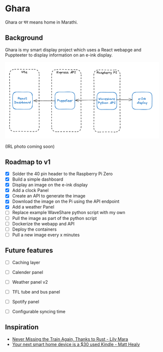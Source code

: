 # Ghara

Ghara or घर means home in Marathi.

## Background

Ghara is my smart display project which uses a React webapge and Puppteeter to display information on an e-ink display.

![](/arch.png)


(IRL photo coming soon)


## Roadmap to v1

- [x] Solder the 40 pin header to the Raspberry Pi Zero
- [x] Build a simple dashboard
- [x] Display an image on the e-ink display
- [x] Add a clock Panel
- [x] Create an API to generate the image
- [x] Download the image on the Pi using the API endpoint
- [x] Add a weather Panel
- [ ] Replace example WaveShare python script with my own
- [ ] Pull the image as part of the python script
- [ ] Dockerize the webapp and API
- [ ] Deploy the containers
- [ ] Pull a new image every x minutes

## Future features

- [ ] Caching layer
- [ ] Calender panel
- [ ] Weather panel v2
- [ ] TFL tube and bus panel
- [ ] Spotify panel
- [ ] Configurable syncing time


## Inspiration

- [Never Missing the Train Again, Thanks to Rust - Lily Mara](https://lilymara.xyz/posts/2024/01/transit-kindle)
- [Your next smart home device is a $30 used Kindle - Matt Healy](https://matthealy.com/kindle)


